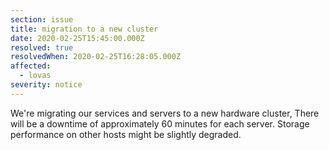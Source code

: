 ```yaml
---
section: issue
title: migration to a new cluster
date: 2020-02-25T15:45:00.000Z
resolved: true
resolvedWhen: 2020-02-25T16:28:05.000Z
affected:
  - lovas
severity: notice
---
```

We're migrating our services and servers to a new hardware cluster, There will be a downtime of approximately 60 minutes for each server. Storage performance on other hosts might be slightly degraded.
